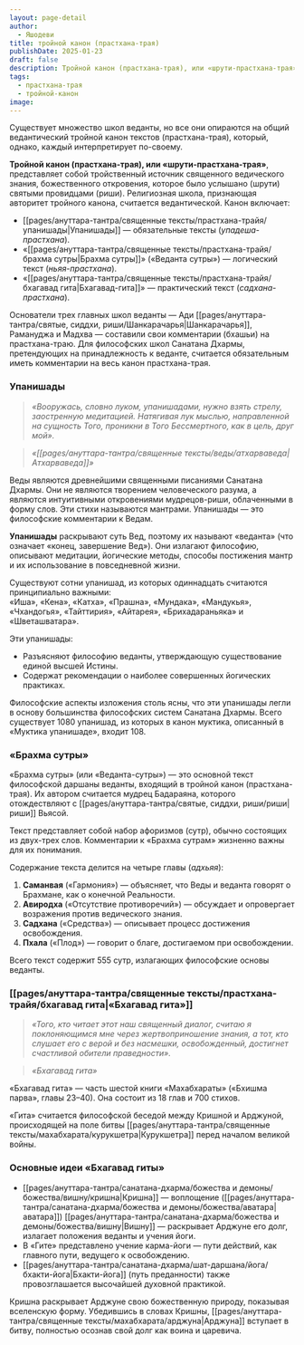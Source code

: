 ```yaml
---
layout: page-detail
author:
  - Яшодеви
title: тройной канон (прастхана-трая)
publishDate: 2025-01-23
draft: false
description: Тройной канон (прастхана-трая), или «шрути-прастхана-трая», представляет собой тройственный источник священного ведического знания, божественного откровения, которое было услышано (шрути) святыми провидцами (риши). Религиозная школа, признающая авторитет тройного канона, считается ведантической.
tags:
  - прастхана-трая
  - тройной-канон
image:
---
```

Существует множество школ веданты, но все они опираются на общий ведантический тройной канон текстов (прастхана-трая), который, однако, каждый интерпретирует по-своему.

**Тройной канон (прастхана-трая), или «шрути-прастхана-трая»**, представляет собой тройственный источник священного ведического знания, божественного откровения, которое было услышано (шрути) святыми провидцами (риши). Религиозная школа, признающая авторитет тройного канона, считается ведантической. Канон включает:

- [[pages/ануттара-тантра/священные тексты/прастхана-трайя/упанишады|Упанишады]] — обязательные тексты (_упадеша-прастхана_).
- «[[pages/ануттара-тантра/священные тексты/прастхана-трайя/брахма сутры|Брахма сутры]]» («Веданта сутры») — логический текст (_ньяя-прастхана_).
- «[[pages/ануттара-тантра/священные тексты/прастхана-трайя/бхагавад гита|Бхагавад-гита]]» — практический текст (_садхана-прастхана_).

Основатели трех главных школ веданты — Ади [[pages/ануттара-тантра/святые, сиддхи, риши/Шанкарачарья|Шанкарачарья]], Рамануджа и Мадхва — составили свои комментарии (бхашьи) на прастхана-траю. Для философских школ Санатана Дхармы, претендующих на принадлежность к веданте, считается обязательным иметь комментарии на весь канон прастхана-трая.

### Упанишады

>*«Вооружась, словно луком, упанишадами, нужно взять стрелу, заостренную медитацией. Натягивая лук мыслью, направленной на сущность Того, проникни в Того Бессмертного, как в цель, друг мой».*  

>*«[[pages/ануттара-тантра/священные тексты/веды/атхарваведа|Атхарваведа]]»*

Веды являются древнейшими священными писаниями Санатана Дхармы. Они не являются творением человеческого разума, а являются интуитивными откровениями мудрецов-риши, облаченными в форму слов. Эти стихи называются мантрами. Упанишады — это философские комментарии к Ведам.

**Упанишады** раскрывают суть Вед, поэтому их называют «веданта» (что означает «конец, завершение Вед»). Они излагают философию, описывают медитации, йогические методы, способы постижения мантр и их использование в повседневной жизни.

Существуют сотни упанишад, из которых одиннадцать считаются принципиально важными:  
«Иша», «Кена», «Катха», «Прашна», «Мундака», «Мандукья», «Чхандогья», «Тайттирия», «Айтарея», «Брихадараньяка» и «Шветашватара».

Эти упанишады:

- Разъясняют философию веданты, утверждающую существование единой высшей Истины.
- Содержат рекомендации о наиболее совершенных йогических практиках.

Философские аспекты изложения столь ясны, что эти упанишады легли в основу большинства философских систем Санатана Дхармы. Всего существует 1080 упанишад, из которых в канон муктика, описанный в «Муктика упанишаде», входит 108.

### «Брахма сутры»

«Брахма сутры» (или «Веданта-сутры») — это основной текст философской даршаны веданты, входящий в тройной канон (прастхана-трая). Их автором считается мудрец Бадараяна, которого отождествляют с [[pages/ануттара-тантра/святые, сиддхи, риши/риши|риши]] Вьясой.

Текст представляет собой набор афоризмов (сутр), обычно состоящих из двух-трех слов. Комментарии к «Брахма сутрам» жизненно важны для их понимания.

Содержание текста делится на четыре главы (_адхьяя_):

1. **Саманвая** («Гармония») — объясняет, что Веды и веданта говорят о Брахмане, как о конечной Реальности.
2. **Авиродха** («Отсутствие противоречий») — обсуждает и опровергает возражения против ведического знания.
3. **Садхана** («Средства») — описывает процесс достижения освобождения.
4. **Пхала** («Плод») — говорит о благе, достигаемом при освобождении.

Всего текст содержит 555 сутр, излагающих философские основы веданты.

### [[pages/ануттара-тантра/священные тексты/прастхана-трайя/бхагавад гита|«Бхагавад гита»]]

>*«Того, кто читает этот наш священный диалог, считаю я поклоняющимся мне через жертвоприношение знания, а тот, кто слушает его с верой и без насмешки, освобожденный, достигнет счастливой обители праведности».*
  
>*«Бхагавад гита»*

«Бхагавад гита» — часть шестой книги «Махабхараты» («Бхишма парва», главы 23–40). Она состоит из 18 глав и 700 стихов.

«Гита» считается философской беседой между Кришной и Арджуной, происходящей на поле битвы [[pages/ануттара-тантра/священные тексты/махабхарата/курукшетра|Курукшетра]] перед началом великой войны.

### Основные идеи «Бхагавад гиты»

- [[pages/ануттара-тантра/санатана-дхарма/божества и демоны/божества/вишну/кришна|Кришна]] — воплощение ([[pages/ануттара-тантра/санатана-дхарма/божества и демоны/божества/аватара|аватара]]) [[pages/ануттара-тантра/санатана-дхарма/божества и демоны/божества/вишну|Вишну]] — раскрывает Арджуне его долг, излагает положения веданты и учения йоги.
- В «Гите» представлено учение карма-йоги — пути действий, как главного пути, ведущего к освобождению.
- [[pages/ануттара-тантра/санатана-дхарма/шат-даршана/йога/бхакти-йога|Бхакти-йога]] (путь преданности) также провозглашается высочайшей духовной практикой.

Кришна раскрывает Арджуне свою божественную природу, показывая вселенскую форму. Убедившись в словах Кришны, [[pages/ануттара-тантра/священные тексты/махабхарата/арджуна|Арджуна]] вступает в битву, полностью осознав свой долг как воина и царевича.